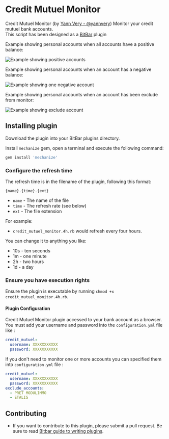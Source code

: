 # Credit Mutuel Monitor

Credit Mutuel Monitor (by [Yann Very - @yannvery](https://twitter.com/yannvery)) Monitor your credit mutuel bank accounts.  
This script has been designed as a [BitBar](https://getbitbar.com) plugin

Example showing personal accounts when all accounts have a positive balance:

![Example showing positive accounts](https://raw.github.com/yannvery/credit_mutuel_monitor/master/screenshots/example-all-positive.png)

Example showing personal accounts when an account has a negative balance:

![Example showing one negative account](https://raw.github.com/yannvery/credit_mutuel_monitor/master/screenshots/example-one-negative.png)

Example showing personal accounts when an account has been exclude from monitor:

![Example showing exclude account](https://raw.github.com/yannvery/credit_mutuel_monitor/master/screenshots/example-exclude-account.png)

## Installing plugin

Download the plugin into your BitBar plugins directory.  

Install `mechanize` gem, open a terminal and execute the following command:  

```sh
gem install 'mechanize'
```

### Configure the refresh time

The refresh time is in the filename of the plugin, following this format:

    {name}.{time}.{ext}

  * `name` - The name of the file
  * `time` - The refresh rate (see below)
  * `ext` - The file extension

For example:

  * `credit_mutuel_monitor.4h.rb` would refresh every four hours.

You can change it to anything you like:

  * 10s - ten seconds
  * 1m - one minute
  * 2h - two hours
  * 1d - a day

### Ensure you have execution rights

Ensure the plugin is executable by running `chmod +x credit_mutuel_monitor.4h.rb`.

#### Plugin Configuration

Credit Mutuel Monitor plugin accessed to your bank account as a browser. You must add your username and password into the `configuration.yml` file like :

```yaml
credit_mutuel:
  username: XXXXXXXXXXX
  password: XXXXXXXXXXX
```

If you don't need to monitor one or more accounts you can specified them into `configuration.yml` file :

```yaml
credit_mutuel:
  username: XXXXXXXXXXX
  password: XXXXXXXXXXX
exclude_accounts:
  - PRET MODULIMMO
  - ETALIS
```

## Contributing

  * If you want to contribute to this plugin, please submit a pull request. Be sure to read [Bitbar guide to writing plugins](https://github.com/matryer/bitbar#writing-plugins).
